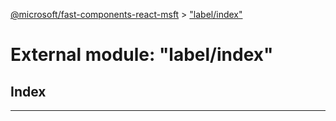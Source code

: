 [@microsoft/fast-components-react-msft](../README.md) > ["label/index"](../modules/_label_index_.md)

# External module: "label/index"

## Index

---

